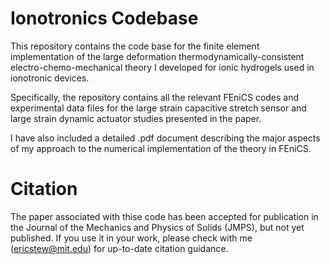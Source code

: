 # Ionotronics Codebase

This repository contains the code base for the finite element implementation of the large deformation thermodynamically-consistent electro-chemo-mechanical theory I developed for ionic hydrogels used in ionotronic devices. 

Specifically, the repository contains all the relevant FEniCS codes and experimental data files for the large strain capacitive stretch sensor and large strain dynamic actuator studies presented in the paper.

I have also included a detailed .pdf document describing the major aspects of my approach to the numerical implementation of the theory in FEniCS.

# Citation
The paper associated with thise code has been accepted for publication in the Journal of the Mechanics and Physics of Solids (JMPS), but not yet published. If you use it in your work, please check with me (ericstew@mit.edu) for up-to-date citation guidance.
